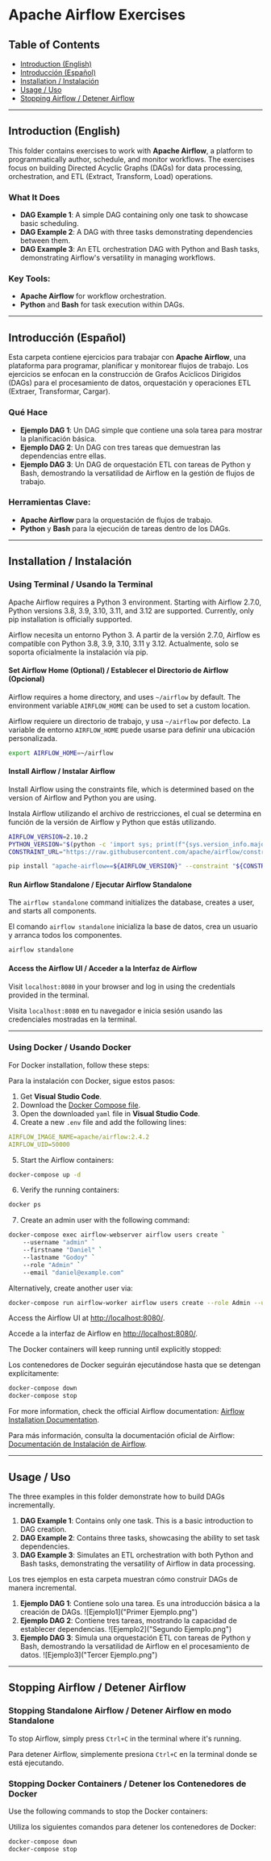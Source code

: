 # Apache Airflow Exercises

## Table of Contents
- [Introduction (English)](#introduction-english)
- [Introducción (Español)](#introducción-español)
- [Installation / Instalación](#installation--instalación)
- [Usage / Uso](#usage--uso)
- [Stopping Airflow / Detener Airflow](#stopping-airflow--detener-airflow)

---

## Introduction (English)

This folder contains exercises to work with **Apache Airflow**, a platform to programmatically author, schedule, and monitor workflows. The exercises focus on building Directed Acyclic Graphs (DAGs) for data processing, orchestration, and ETL (Extract, Transform, Load) operations.

### What It Does

- **DAG Example 1**: A simple DAG containing only one task to showcase basic scheduling.
- **DAG Example 2**: A DAG with three tasks demonstrating dependencies between them.
- **DAG Example 3**: An ETL orchestration DAG with Python and Bash tasks, demonstrating Airflow's versatility in managing workflows.

### Key Tools:
- **Apache Airflow** for workflow orchestration.
- **Python** and **Bash** for task execution within DAGs.

---

## Introducción (Español)

Esta carpeta contiene ejercicios para trabajar con **Apache Airflow**, una plataforma para programar, planificar y monitorear flujos de trabajo. Los ejercicios se enfocan en la construcción de Grafos Acíclicos Dirigidos (DAGs) para el procesamiento de datos, orquestación y operaciones ETL (Extraer, Transformar, Cargar).

### Qué Hace

- **Ejemplo DAG 1**: Un DAG simple que contiene una sola tarea para mostrar la planificación básica.
- **Ejemplo DAG 2**: Un DAG con tres tareas que demuestran las dependencias entre ellas.
- **Ejemplo DAG 3**: Un DAG de orquestación ETL con tareas de Python y Bash, demostrando la versatilidad de Airflow en la gestión de flujos de trabajo.

### Herramientas Clave:
- **Apache Airflow** para la orquestación de flujos de trabajo.
- **Python** y **Bash** para la ejecución de tareas dentro de los DAGs.

---

## Installation / Instalación

### Using Terminal / Usando la Terminal

Apache Airflow requires a Python 3 environment. Starting with Airflow 2.7.0, Python versions 3.8, 3.9, 3.10, 3.11, and 3.12 are supported. Currently, only pip installation is officially supported.

Airflow necesita un entorno Python 3. A partir de la versión 2.7.0, Airflow es compatible con Python 3.8, 3.9, 3.10, 3.11 y 3.12. Actualmente, solo se soporta oficialmente la instalación vía pip.

#### Set Airflow Home (Optional) / Establecer el Directorio de Airflow (Opcional)

Airflow requires a home directory, and uses `~/airflow` by default. The environment variable `AIRFLOW_HOME` can be used to set a custom location.

Airflow requiere un directorio de trabajo, y usa `~/airflow` por defecto. La variable de entorno `AIRFLOW_HOME` puede usarse para definir una ubicación personalizada.

```bash
export AIRFLOW_HOME=~/airflow
```

#### Install Airflow / Instalar Airflow

Install Airflow using the constraints file, which is determined based on the version of Airflow and Python you are using.

Instala Airflow utilizando el archivo de restricciones, el cual se determina en función de la versión de Airflow y Python que estás utilizando.

```bash
AIRFLOW_VERSION=2.10.2
PYTHON_VERSION="$(python -c 'import sys; print(f"{sys.version_info.major}.{sys.version_info.minor}")')"
CONSTRAINT_URL="https://raw.githubusercontent.com/apache/airflow/constraints-${AIRFLOW_VERSION}/constraints-${PYTHON_VERSION}.txt"

pip install "apache-airflow==${AIRFLOW_VERSION}" --constraint "${CONSTRAINT_URL}"
```

#### Run Airflow Standalone / Ejecutar Airflow Standalone

The `airflow standalone` command initializes the database, creates a user, and starts all components.

El comando `airflow standalone` inicializa la base de datos, crea un usuario y arranca todos los componentes.

```bash
airflow standalone
```

#### Access the Airflow UI / Acceder a la Interfaz de Airflow

Visit `localhost:8080` in your browser and log in using the credentials provided in the terminal.

Visita `localhost:8080` en tu navegador e inicia sesión usando las credenciales mostradas en la terminal.

---

### Using Docker / Usando Docker

For Docker installation, follow these steps:

Para la instalación con Docker, sigue estos pasos:

1. Get **Visual Studio Code**.
2. Download the [Docker Compose file](https://airflow.apache.org/docs/apache-airflow/2.5.1/docker-compose.yaml).
3. Open the downloaded `yaml` file in **Visual Studio Code**.
4. Create a new `.env` file and add the following lines:
```yaml
AIRFLOW_IMAGE_NAME=apache/airflow:2.4.2
AIRFLOW_UID=50000
```
5. Start the Airflow containers:

```bash
docker-compose up -d
```

6. Verify the running containers:

```bash
docker ps
```

7. Create an admin user with the following command:

```bash
docker-compose exec airflow-webserver airflow users create `
    --username "admin" `
    --firstname "Daniel" `
    --lastname "Godoy" `
    --role "Admin" `
    --email "daniel@example.com"
```

Alternatively, create another user via:

```bash
docker-compose run airflow-worker airflow users create --role Admin --username admin --email admin --firstname admin --lastname admin --password admin
```

Access the Airflow UI at [http://localhost:8080/](http://localhost:8080/).

Accede a la interfaz de Airflow en [http://localhost:8080/](http://localhost:8080/).

The Docker containers will keep running until explicitly stopped:

Los contenedores de Docker seguirán ejecutándose hasta que se detengan explícitamente:

```bash
docker-compose down
docker-compose stop
```

For more information, check the official Airflow documentation: [Airflow Installation Documentation](https://airflow.apache.org/docs/apache-airflow/stable/start.html).

Para más información, consulta la documentación oficial de Airflow: [Documentación de Instalación de Airflow](https://airflow.apache.org/docs/apache-airflow/stable/start.html).

---

## Usage / Uso

The three examples in this folder demonstrate how to build DAGs incrementally.



1. **DAG Example 1**: Contains only one task. This is a basic introduction to DAG creation.
2. **DAG Example 2**: Contains three tasks, showcasing the ability to set task dependencies.
3. **DAG Example 3**: Simulates an ETL orchestration with both Python and Bash tasks, demonstrating the versatility of Airflow in data processing.

Los tres ejemplos en esta carpeta muestran cómo construir DAGs de manera incremental.
1. **Ejemplo DAG 1**: Contiene solo una tarea. Es una introducción básica a la creación de DAGs.
![Ejemplo1]("Primer Ejemplo.png")
2. **Ejemplo DAG 2**: Contiene tres tareas, mostrando la capacidad de establecer dependencias.
![Ejemplo2]("Segundo Ejemplo.png")
3. **Ejemplo DAG 3**: Simula una orquestación ETL con tareas de Python y Bash, demostrando la versatilidad de Airflow en el procesamiento de datos.
![Ejemplo3]("Tercer Ejemplo.png")

---

## Stopping Airflow / Detener Airflow

### Stopping Standalone Airflow / Detener Airflow en modo Standalone
To stop Airflow, simply press `Ctrl+C` in the terminal where it's running.

Para detener Airflow, simplemente presiona `Ctrl+C` en la terminal donde se está ejecutando.

### Stopping Docker Containers / Detener los Contenedores de Docker
Use the following commands to stop the Docker containers:

Utiliza los siguientes comandos para detener los contenedores de Docker:

```bash
docker-compose down
docker-compose stop
```

